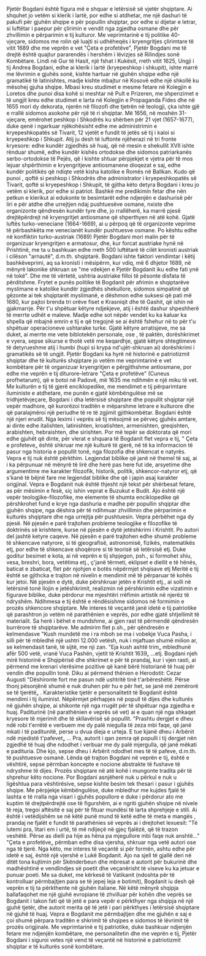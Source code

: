 Pjetër Bogdani është figura më e shquar e letërsisë së vjetër shqiptare. Ai shquhet jo vetëm si klerik i lartë, por edhe si atdhetar, me një dashuri të pakufi për gjuhën shqipe e për popullin shqiptar, por edhe si dijetar e letrar, si luftëtar i paepur për çlirimin e vendit nga zgjedha osmane dhe për zhvillimin e përparimin e tij kulturor. Me veprimtarinë e tij politike 40-vjeçare, sidomos me rolin që luajti si udhëheqës i kryengritjes çlirimtare të vitit 1689 dhe me veprën e vet "Çeta e profetëve", Pjetër Bogdani me të drejtë është quajtur pararendës i hershëm i lëvizjes së Rilindjes sonë Kombëtare. Lindi në Gur të Hasit, një fshat i Kukësit, rreth vitit 1625, Ungji i tij Andrea Bogdani, edhe ai klerik i lartë (kryepeshkop i shkupit), ishte marrë me lëvrimin e gjuhës sonë, kishte hartuar në gjuhën shqipe edhe një gramatikë të latinishtes, madje kishte mbajtur në Kosovë edhe një shkollë ku mësohej gjuha shqipe.
Mbasi kreu studimet e mesme fetare në Kolegjin e Loretos dhe punoi disa kohë si meshtar në Pult e Prizeren, me shpenzimet e të ungjit kreu edhe studimet e larta në Kolegjin e Propaganda Fides dhe në 1655 mori dy dekorata, njerën në filozofi dhe tjetrën në teologji, çka ishte gjë e rrallë sidomos asokohe për një të ri shqiptar.
Më 1656, në moshën 31-vjeçare, emërohet peshkop i Shkodrës ku shërben për 21 vjet (1657-1677), duke qenë i ngarkuar njëkohësisht edhe me administrimin e kryepeshkopatës së Tivarit, 12 vjetët e fundit të jetës së tij i kaloi si kryepeshkop i Shkupit.
Atij ju desh të luftonte njëherazi në tri fronte kryesore: edhe kundër zgjedhës së huaj, që në mesin e shekullit XVII ishte rënduar shumë, edhe kundër kishës ortodokse dhe sidomos patriarkanës serbo-ortodokse të Pejës, që i kishte shtuar përpjekjet e vjetra për të mos lejuar shpërthimin e kryengritjeve antiosmanene dioqezat e saj, edhe kundër politikës që ndiqte vetë kisha katolike e Romës në Ballkan.
Kudo që punoi , qoftë si peshkop i Shkodrës dhe administrator i kryepeshkopatës së Tivarit, qoftë si kryepeshkop i Shkupit, të gjitha këto detyra Bogdani i kreu jo vetëm si klerik, por edhe si patriot. Bashkë me predikimin fetar dhe nën petkun e klerikut ai edukonte te besimtarët edhe ndjenjën e dashurisë për liri e për atdhe dhe urrejtjen ndaj pushtuesëve osmane, nxiste dhe organizonte qëndresën kundër tyre dhe, jo rrallëherë, ka marrë pjesë drejtëpërdrejt në kryengritjet antiosmane që shperthyen në atë kohë.
Gjatë luftës turko-veneciane (1664-1669), ai u përpoq që të organizonte veprime të përbashkëta me venecianët kundër pushtuesve osmane. Po kështu edhe në konfliktin turko-austriak (1689) Pjetër Bogdani mori malin për të organizuar kryengritjen e armatosur, dhe, kur forcat austriake hynë në Prishtinë, me ta u bashkuan edhe rreth 500 luftëtarë të cilët kronisti austriak i cilëson "arnautë", d.m.th. shqiptarë. Bogdani ishte faktori vendimtar i këtij bashkëveprimi, aq sa kronisti i mësipërm, kur vdiq, më 6 dhjetor 1689, në mënyrë lakonike shkruan se "me vdekjen e Pjetër Bogdanit iku edhe fati ynë në tokë". Dhe me të vërtetë, ushtria austriake filloi të pësonte disfata të përditshme. Frytet e punës politike të Bogdanit për afrimin e shqiptarëve myslimane e katolike kundër zgjedhës shekullore, sidomos simpatinë që gëzonte ai tek shqiptarët myslimanë, e dëshmon edhe suksesi që pati më 1680, kur pajtoi brenda tri orëve fiset e Krasniqit dhe të Gashit, që ishin në gjakmarrje.
Për t'u shpëtuar këtyre ndjekjeve, atij i është dashur shpeshherë të merrte udhët e maleve. Madje edhe sot nëpër vendet ku ka kaluar ka shpella që mbajnë emrin e tij e që tregojnë se ai është fshehur në to për t'u shpëtuar operacioneve ushtarake turke. Gjatë këtyre arratisjeve, me sa duket, ai merrte me vete biblotekën personale, ose , të paktën, dorëshkrimet e vyera, sepse sikurse e thotë vetë me keqardhje, gjatë këtyre shtegtimeve të detyrueshme atij i humbi (hupi si krypa nd'ujët-shkruan ai) dorëshkrimi i gramatikës së të ungjit.
Pjetër Bogdani ka hyrë në historinë e patriotizmit shqiptar dhe të kulturës shqiptare jo vetëm me veprimtarinë e vet kombëtare për të organizuar kryengritjen e përgjithshme antiosmane, por edhe me veprën e tij diturore-letrare "Çeta e profetëve" (Cuneus profhetarum), që e botoi në Padovë, më 1635 me ndihmën e një miku të vet.
Me kulturën e tij të gjerë enciklopedike, me mendimet e tij përparimtare iluministe e atdhetare, me punën e gjatë këmbëngulëse më se tridhjetëvjeçare, Bogdani i dha letërsisë shqiptare dhe popullit shqiptar një vepër madhore, që kurorëzoi traditën e mëparshme letrare e kulturore dhe që paralajmëroi një periudhe të re të zgjimit gjithkombëtar.
Bogdani është një njeri erudit. Nga leximi i veprës së tij mësojmë se përveç gjuhës amtare, ai dinte edhe italishten, latinishten, kroatishten, armenishten, greqishten, arabishten, hebraishten, dhe sirishten.
Por më tepër se doktorata që mori edhe gjuhët që dinte, për vlerat e shquara të Bogdanit flet vepra e tij, " Çeta e profeteve„ është shkruar me një kulturë të gjerë, në të ka informacion të pasur nga historia e popullit tonë, nga filozofia dhe shkencat e natyrës. Vepra e tij nuk është përkthim. Legjendat biblike që janë në themel të saj, ai i ka përpunuar në mënyrë të lirë dhe herë pas here fut ide, arsyetime dhe argumentime me karakter filozofik, historik, politik, shkencor-natyror etj, që s'kanë të bëjnë fare me legjendat biblike dhe që i japin asaj karakter origjinal. Vepra e Bogdanit nuk është thjesht një tekst për shërbesat fetare, as për mësimin e fesë, siç ishin veprat e Buzukut e Budit. Ajo është një vepër teologjike-filozofike, me elemente të shumta enciklopedike që përshkrohet fund e krye nga dashuria e madhe për popullin shqiptar dhe gjuhën shqipe, nga dëshira për të ndihmuar zhvillimin dhe përparimin e kulturës shqiptare dhe nga urrejtja për pushtuesin. Vepra përbëhet nga dy pjesë. Në pjesën e parë trajtohen probleme teologjike e filozofike të doktrinës së krishtere, kurse në pjesën e dytë jetëshkrimi i Krishtit. Po autori del jashtë ketyre caqeve. Në pjesën e parë trajtohen edhe shumë probleme të shkencave natyrore, si të gjeografisë, astronomisë, fizikës, matematikës etj, por edhe të shkencave shoqërore si të teorisë së letërsisë etj. Duke goditur besimet e kota, ai në veprën e tij shpjegon, psh., si formohet shiu, vesa, breshri, bora, vetëtima etj., ç'janë tërmeti, eklipset e diellit e të hënës, baticat e zbaticat, flet për njohjen e botës nëpërmjet shqisave etj Meritë e tij është se gjithcka e trajton në nivelin e mendimit më të përparuar të kohës kur jetoi. Në pjesën e dytë, duke përshkruar jetën e Krishtit etj., ai solli në letërsinë tonë llojin e jetëshkrimit, realizmin në përshkrimin edhe vizatimin e figurave biblike, duke përdorur me mjeshtëri rrëfimin artistik në njerëz të ndryshëm. Ndihmesa e tij është e rëndësishme sidomos në formimin e prozës shkencore shqiptare.
Me interes të veçantë janë idetë e tij patriotike që parashtron jo vetëm në parathënien e veprës, por edhe gjatë shtjellimit të materialit. Sa herë i bëhet e mundshme, ai gjen rast të përmendë qëndresën burrërore të shqiptarëve. Me admirim flet p.sh., për qëndresën e kelmendasve "Kush mundetë me i ra mboh se ma i vobekje Vuca Pasha, i silli për të mbledhë një ushtri 12.000 vetësh, nuk i mjaftuan shumë milion ar, se kelmendasit tanë, të sijtë, me nji zan. "Eja kush ashtë trim„ mbledhunë afër 500 vetë, vranë Vuca Pashën, vjetit të Krishtit 1639„ …etj.
Bogdani njeh mirë historinë e Shqipërisë dhe shkrimet e për të prandaj, kur i vjen rasti, ai përmend me krenari vlerësime pozitive që kanë bërë historianë të huaj për vendin dhe popullin tonë. Diku ai përmend thënien e Herodotit: Cezar Augusti "Dëshironte fort me pasun ndë ushtritë tinë t'arbëreshëtë. Përse thonj pësonjënë shumë e nuk druhen për hu e për het, se janë më zemërorë se të tjerëtë„ .
Karakteristike tjetër e personalitetit të Bogdanit është mendimi i tij iluminist. Nëpërmjet përhapjes në popull të dijes dhe kulturës në gjuhën shqipe, ai shikonte një nga rrugët për të shpëtuar nga zgjedha e huaj. Paditurinë (në parathënien e veprës së vet) ai e quan një nga shkaqet kryesore të mjerimit dhe të skllavërisë së popullit.
"Prashtu dergjet e dheu ndë robi t'errëtë e verbuem me dy palë niegulla të zeza mbi faqe, që janë mkati i të paditunitë, perse u dvua dieja e urteja. E tue kjanë dheu i Arbënit ndë mjedistë t'pafevet„ …
Pra, autorit i qan zemra që populli i tij dergjet nën zgjedhë të huaj dhe ndodhet i verbuar me dy palë mjergulla, që janë mëkati e padituria. Dhe kjo, sepse dheu i Arbërit ndodhet mes të të pafeve, d.m.th. të pushtuesve osmanë.
Lënda që trajton Bogdani në veprën e tij, është e vështirë, sepse përmban koncepte e nocione abstrakte të fushave të ndryshme të dijes. Prozës shqiptare në atë kohë i mungonte tradita për të shprehur këto nocione. Por Bogdani asnjëherë nuk u përkul e nuk u ligështua para vështirësive, sepse kishte besim tek thesari i pasur i gjuhës shqipe. Me përpjekje këmbëngulëse, duke mbledhur me kujdes fjalë të lashta e të rralla nga visari i gjuhës popullore e duke i përdorur ato me kuptim të drejtpërdrejtë ose të figurshëm, ai e ngriti gjuhën shqipe në nivele të reja, tregoi aftësitë e saj për të fituar mundësi të larta shprehjeje e stili. Ai është i vetëdijshëm se në këtë punë mund të ketë edhe të meta e mangës , prandaj ne fjalët e fundit të parathënies së veprës ai i drejtohet lexuesit: "Të lutemi pra, litari em i urtë, të më ndijeçë në gjeç fjalëzë, që të trazon veshëtë. Përse as dielli pa hije as hëna pa mjegullore mbi faqe nuk anshtë..."
"Çeta e profetëve„ përmban edhe disa vjersha, shkruar nga vetë autori ose nga të tjerë. Nga këto, me interes të veçantë si për formën, ashtu edhe për idetë e saj, është një vjershë e Lukë Bogdanit. Ajo na sjell të gjallë deri në ditët tona kujtimin për Skënderbeun dhe mbresat e autorit për bukurinë dhe madhështinë e vendlindjes së poetit dhe veçanërisht të viseve ku ka jetuar e punuar poeti.
Me sa duket, me kërkesë të Vatikanit (ndoshta për të kontrolluar përmbajtjen para se të jepej leja e botimit), Bogdanit iu desh që veprën e tij ta përkthente në gjuhën italiane. Në këtë mënyrë shqipja ballafaqohet me një gjuhë evropiane të zhvilluar për kohën dhe veprës se Bogdanit i takon fati që të jetë e para vepër e përkthyer nga shqipja në një gjuhë tjetër, dhe autorit merita që të jetë i pari përkthyes i letërsisë shqiptare në gjuhë të huaj. Vepra e Bogdanit me përmbajtjen dhe me gjuhën e saj e çoi shumë përpara traditën e shkrimit të shqipes e sidomos të lëvrimit të prozës origjinale. Me veprimtarinë e tij patriotike, duke bashkuar ndjenjën fetare me ndjenjën kombëtare, me personalitetin dhe me veprën e tij, Pjetër Bogdani i siguroi vetes një vend të veçantë në historinë e patriotizmit shqiptar e të kulturës sonë kombëtare.